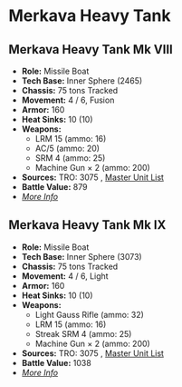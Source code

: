 # Merkava Heavy Tank 

## Merkava Heavy Tank Mk VIII 

- **Role:** Missile Boat 
- **Tech Base:** Inner Sphere (2465) 
- **Chassis:** 75 tons Tracked 
- **Movement:** 4 / 6, Fusion 
- **Armor:** 160 
- **Heat Sinks:** 10 (10) 
- **Weapons:** 
  - LRM 15 (ammo: 16) 
  - AC/5 (ammo: 20) 
  - SRM 4 (ammo: 25) 
  - Machine Gun × 2 (ammo: 200) 
- **Sources:** TRO: 3075 , [Master Unit List](http://masterunitlist.info/Unit/Details/2176) 
- **Battle Value:** 879 
- [*More Info*](merkava_heavy_tank/merkava_heavy_tank_mk_viii.md) 

## Merkava Heavy Tank Mk IX 

- **Role:** Missile Boat 
- **Tech Base:** Inner Sphere (3073) 
- **Chassis:** 75 tons Tracked 
- **Movement:** 4 / 6, Light 
- **Armor:** 160 
- **Heat Sinks:** 10 (10) 
- **Weapons:** 
  - Light Gauss Rifle (ammo: 32) 
  - LRM 15 (ammo: 16) 
  - Streak SRM 4 (ammo: 25) 
  - Machine Gun × 2 (ammo: 200) 
- **Sources:** TRO: 3075 , [Master Unit List](http://masterunitlist.info/Unit/Details/2174) 
- **Battle Value:** 1038 
- [*More Info*](merkava_heavy_tank/merkava_heavy_tank_mk_ix.md) 

